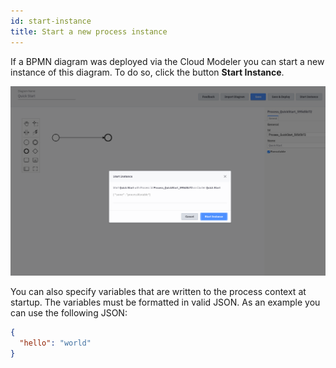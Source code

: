 ```yaml
---
id: start-instance
title: Start a new process instance
---
```


If a BPMN diagram was deployed via the Cloud Modeler you can start a new instance of this diagram. To do so, click the button **Start Instance**.

![start instance](img/start-process-instance-variables.png)

You can also specify variables that are written to the process context at startup. The variables must be formatted in valid JSON. As an example you can use the following JSON:

```json
{
  "hello": "world"
}
```

